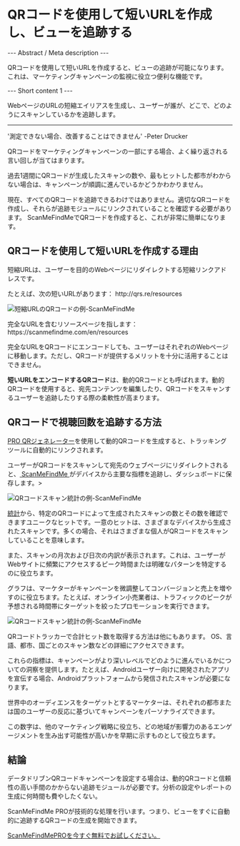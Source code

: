 <h1>QRコードを使用して短いURLを作成し、ビューを追跡する</h1>

--- Abstract / Meta description ---

QRコードを使用して短いURLを作成すると、ビューの追跡が可能になります。これは、マーケティングキャンペーンの監視に役立つ便利な機能です。

--- Short content 1 ---

WebページのURLの短縮エイリアスを生成し、ユーザーが誰が、どこで、どのようにスキャンしているかを追跡します。

----------

<p> <span class = "font-italic">'測定できない場合、改善することはできません' </ span>-Peter Drucker </ p>

<p> QRコードをマーケティングキャンペーンの一部にする場合、よく繰り返される言い回しが当てはまります。</ p>

<p>過去1週間にQRコードが生成したスキャンの数や、最もヒットした都市がわからない場合は、キャンペーンが順調に進んでいるかどうかわかりません。</ p>

<p>現在、すべてのQRコードを追跡できるわけではありません。適切なQRコードを作成し、それらが追跡モジュールにリンクされていることを確認する必要があります。 ScanMeFindMeでQRコードを作成すると、これが非常に簡単になります。 </ p>

<h2>QRコードを使用して短いURLを作成する理由</h2>

<p>短縮URLは、ユーザーを目的のWebページにリダイレクトする短縮リンクアドレスです。 </ p>

<p>たとえば、次の短いURLがあります：<span class = "font-italic"> http://qrs.re/resources </ span> </ p>

<p class = "imageholder">
    <img src = "https://media.scanmefindme.com/blog/about_dynamic_url/files/img 1 --qr.png"
        alt="短縮URLのQRコードの例-ScanMeFindMe">
</ p>

<p>完全なURLを含むリソースページを指します：<span class = "font-italic"> https://scanmefindme.com/en/resources </ span> </ p>

<p>完全なURLをQRコードにエンコードしても、ユーザーはそれぞれのWebページに移動します。ただし、QRコードが提供するメリットを十分に活用することはできません。 </ p>

<p><strong>短いURLをエンコードするQRコード</strong>は、動的QRコードとも呼ばれます。動的QRコードを使用すると、宛先コンテンツを編集したり、QRコードをスキャンするユーザーを追跡したりする際の柔軟性が高まります。</ p>

<h2>QRコードで視聴回数を追跡する方法</h2>

<p> <a href="#pro"> PRO QRジェネレーター</a>を使用して動的QRコードを生成すると、トラッキングツールに自動的にリンクされます。</ p>

<p>ユーザーがQRコードをスキャンして宛先のウェブページにリダイレクトされると、<a href="#static:url"> ScanMeFindMe </a>がデバイスから主要な指標を追跡し、ダッシュボードに保存します。</ p >>

<p class = "imageholder">
    <img src = "https://media.scanmefindme.com/blog/about_dynamic_url/files/img 2-total scans.png"
        alt="QRコードスキャン統計の例-ScanMeFindMe">
</ p>

<p> <a href="#article:about_statistics"title="動的QRコードのスキャン統計">統計</a>から、特定のQRコードによって生成されたスキャンの数とその数を確認できますユニークなヒットです。一意のヒットは、さまざまなデバイスから生成されたスキャンです。多くの場合、それはさまざまな個人がQRコードをスキャンしていることを意味します。 </ p>

<p>また、スキャンの月次および日次の内訳が表示されます。これは、ユーザーがWebサイトに頻繁にアクセスするピーク時間または明確なパターンを特定するのに役立ちます。 </ p>

<p>グラフは、マーケターがキャンペーンを微調整してコンバージョンと売上を増やすのに役立ちます。たとえば、オンライン小売業者は、トラフィックのピークが予想される時間帯にターゲットを絞ったプロモーションを実行できます。</ p>

<p class = "imageholder">
    <img src = "https://media.scanmefindme.com/blog/about_dynamic_url/files/img 3-scans by.png"
        alt="QRコードスキャン統計の例-ScanMeFindMe">
</ p>

<p>QRコードトラッカーで合計ヒット数を取得する方法は他にもあります。 OS、言語、都市、国ごとのスキャン数などの詳細にアクセスできます。 </ p>

<p>これらの指標は、キャンペーンがより深いレベルでどのように進んでいるかについての洞察を提供します。たとえば、Androidユーザー向けに開発されたアプリを宣伝する場合、Androidプラットフォームから発信されたスキャンが必要になります。 </ p>

<p>世界中のオーディエンスをターゲットとするマーケターは、それぞれの都市または国のユーザーの反応に基づいてキャンペーンをパーソナライズできます。 </ p>

<p>この数字は、他のマーケティング戦略に役立ち、どの地域が影響力のあるエンゲージメントを生み出す可能性が高いかを早期に示すものとして役立ちます。 </ p>

<h2>結論</h2>

<p>データドリブンQRコードキャンペーンを設定する場合は、動的QRコードと信頼性の高い手間のかからない追跡モジュールが必要です。分析の設定やレポートの生成に何時間も費やしたくない。</p>

<p> ScanMeFindMe PROが技術的な処理を行います。つまり、ビューをすぐに自動的に追跡するQRコードの生成を開始できます。</ p>

<p> <a href="#pro">ScanMeFindMePROを今すぐ無料でお試しください。</a></p>
